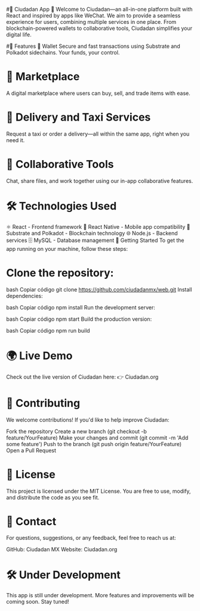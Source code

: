 #🌟 Ciudadan App 🌟
Welcome to Ciudadan—an all-in-one platform built with React and inspired by apps like WeChat. We aim to provide a seamless experience for users, combining multiple services in one place. From blockchain-powered wallets to collaborative tools, Ciudadan simplifies your digital life.

#🚀 Features
💼 Wallet
Secure and fast transactions using Substrate and Polkadot sidechains. Your funds, your control.

# 🛒 Marketplace
A digital marketplace where users can buy, sell, and trade items with ease.

# 🚖 Delivery and Taxi Services
Request a taxi or order a delivery—all within the same app, right when you need it.

# 🤝 Collaborative Tools
Chat, share files, and work together using our in-app collaborative features.

# 🛠️ Technologies Used
⚛️ React - Frontend framework
📱 React Native - Mobile app compatibility
🔗 Substrate and Polkadot - Blockchain technology
🌐 Node.js - Backend services
🗄️ MySQL - Database management
🚧 Getting Started
To get the app running on your machine, follow these steps:

# Clone the repository:

bash
Copiar código
git clone https://github.com/ciudadanmx/web.git
Install dependencies:

bash
Copiar código
npm install
Run the development server:

bash
Copiar código
npm start
Build the production version:

bash
Copiar código
npm run build

# 🌍 Live Demo
Check out the live version of Ciudadan here:
 👉 Ciudadan.org

# 🤝 Contributing
We welcome contributions! If you'd like to help improve Ciudadan:

Fork the repository
Create a new branch (git checkout -b feature/YourFeature)
Make your changes and commit (git commit -m 'Add some feature')
Push to the branch (git push origin feature/YourFeature)
Open a Pull Request

# 📄 License
This project is licensed under the MIT License. You are free to use, modify, and distribute the code as you see fit.

# 💬 Contact
For questions, suggestions, or any feedback, feel free to reach us at:

GitHub: Ciudadan MX
Website: Ciudadan.org

# 🛠️ Under Development
This app is still under development. More features and improvements will be coming soon. Stay tuned!
